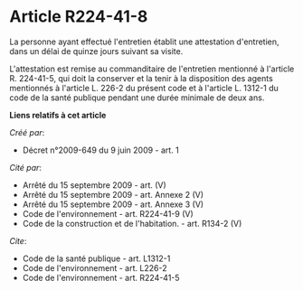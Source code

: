 # Article R224-41-8

La personne ayant effectué l'entretien établit une attestation d'entretien, dans un délai de quinze jours suivant sa visite.

L'attestation est remise au commanditaire de l'entretien mentionné à l'article R. 224-41-5, qui doit la conserver et la tenir
à la disposition des agents mentionnés à l'article L. 226-2 du présent code et à l'article L. 1312-1 du code de la santé
publique pendant une durée minimale de deux ans.

**Liens relatifs à cet article**

_Créé par_:

  - Décret n°2009-649 du 9 juin 2009 - art. 1

_Cité par_:

  - Arrêté du 15 septembre 2009 - art. (V)
  - Arrêté du 15 septembre 2009 - art. Annexe 2 (V)
  - Arrêté du 15 septembre 2009 - art. Annexe 3 (V)
  - Code de l'environnement - art. R224-41-9 (V)
  - Code de la construction et de l'habitation. - art. R134-2 (V)

_Cite_:

  - Code de la santé publique - art. L1312-1
  - Code de l'environnement - art. L226-2
  - Code de l'environnement - art. R224-41-5
